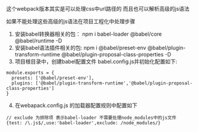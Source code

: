 <!-- webpack": "^5.66.0" -->

这个webpack版本其实是可以处理css中url路径的   而且也可以解析高级的js语法


如果不能处理这些高级的js语法在项目工程化中处理步骤

1. 安装babel转换器相关的包： npm i babel-loader @babel/core @babel/runtime -D
2. 安装babel语法插件相关的包: npm i @babel/preset-env @babel/plugin-transform-runtime @babel/plugin-proposal-class-properties -D
3. 项目根目录中，创建babel配置文件 babel.config.js并初始化配置如下:
```
module.exports = {
  presets: ['@babel/preset-env'],
  plugins: ['@babel/plugin-transform-runtime','@babel/plugin-proposal-class-properties']
}
```
4. 在webapack.config.js 的加载器配置规则中配置如下
```
// exclude 为排除项 表示babel-loader 不需要处理node_modules中的js文件
{test: /\.js$/,use:'babel-loader',exclude: /node_modules/}
```